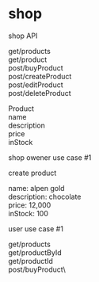 # shop
shop API

get/products\
get/product\
post/buyProduct\
post/createProduct\
post/editProduct\
post/deleteProduct

Product\
name\
description\
price\
inStock

shop owener use case #1

create product 

name: alpen gold\
description: chocolate\
price: 12,000\
inStock: 100

user use case #1

get/products\
get/productById\
get/productId\
post/buyProduct\